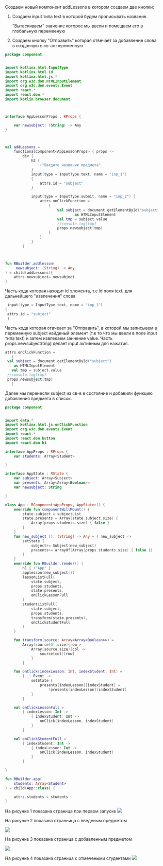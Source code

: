 Создаем новый компонент addLessons в котором создаем две кнопки:
 <ol>
 <li> Создаем  input типа text в которой будем прописывать название. 
 <p>"Вытаскиваем" значение которое мы ввели и помещаем его в глобальную перемееную </p> </li> 
<li> Создаем кнопку "Отправить" которая отвечает за добавление слова в созданную в св-ах переменную</li> 
</ol>

```kotlin
package component


import kotlinx.html.InputType
import kotlinx.html.id
import kotlinx.html.js.*
import org.w3c.dom.HTMLInputElement
import org.w3c.dom.events.Event
import react.*
import react.dom.*
import kotlin.browser.document



interface AppLessonProps : RProps {

    var newsubject: (String) -> Any
}



val addLessons =
    functionalComponent<AppLessonProps> { props ->
        div {
            h3 {
                +"Введите название предмета"
            }
            input(type = InputType.text, name = "inp_1")
            {
                attrs.id = "subject"
            }

            input(type = InputType.submit, name = "inp_2") {
                attrs.onClickFunction =
                    {
                        val subject = document.getElementById("subject")
                                as HTMLInputElement
                        val tmp = subject.value
                        //console.log(tmp)
                        props.newsubject(tmp)
                    }
                }
            }
        }



fun RBuilder.addlesson(
     newsubject: (String) -> Any
) = child(addLessons){
    attrs.newsubject= newsubject
}

```

 <p> Часть кода которая находит id элемента, т.е id поля text, для дальнейшего "извлечения" слова </p>

``` kotlin
 input(type = InputType.text, name = "inp_1")
{
 attrs.id = "subject"
 }
```

 <p> Часть кода которая отвчеает за "Отправить", в которой мы записывем в переменную subject найденый элемент (т.е то что мы ввели в поле input типа text) и затем извлекаем занчение value. Часть props.newsubject(tmp) делает input активным для нажатия. </p>

```kotlin
attrs.onClickFunction =
   {
 val subject = document.getElementById("subject")
    as HTMLInputElement
   val tmp = subject.value
 //console.log(tmp)
 props.newsubject(tmp)
   }

```

<p> Далее мы перенесли subject из св-в в состояние и добавили функцию добавления предмета в список.  </p>


``` kotlin
package component


import data.*
import kotlinx.html.js.onClickFunction
import org.w3c.dom.events.Event
import react.*
import react.dom.button
import react.dom.h1

interface AppProps : RProps {
    var students: Array<Student>

}

interface AppState : RState {
    var subject: Array<Subject>
    var presents: Array<Array<Boolean>>
    var newsubject: String

}

class App : RComponent<AppProps, AppState>() {
    override fun componentWillMount() {
        state.subject = subjectList
        state.presents = Array(state.subject.size) {
            Array(props.students.size) { false }
        }
    }
    fun new_subject (): (String) -> Any = { new_subject ->
        setState {
            subject+= Subject(new_subject)
            presents+= arrayOf(Array(props.students.size) { false })
        }
    }
    override fun RBuilder.render() {
        h1 { +"App" }
        applesson(new_subject())
        lessonListFull(
            state.subject,
            props.students,
            state.presents,
            onClickLessonFull
        )
        studentListFull(
            state.subject,
            props.students,
            transform(state.presents),
            onClickStudentFull
        )
    }

    fun transform(source: Array<Array<Boolean>>) =
        Array(source[0].size){row->
            Array(source.size){col ->
                source[col][row]
            }
        }

    fun onClick(indexLesson: Int, indexStudent: Int) =
        { _: Event ->
            setState {
                presents[indexLesson][indexStudent] =
                    !presents[indexLesson][indexStudent]
            }
        }

    val onClickLessonFull =
        { indexLesson: Int ->
            { indexStudent: Int ->
                onClick(indexLesson, indexStudent)
            }
        }

    val onClickStudentFull =
        { indexStudent: Int ->
            { indexLesson: Int ->
                onClick(indexLesson, indexStudent)
            }
        }

}

fun RBuilder.app(
    students: Array<Student>
) = child(App::class) {

    attrs.students = students
}
```


 <p> На рисунке 1 показана страница при первом запуске

<img src = 1.jpg>

На рисунке 2 показана странница с введеным предметом

<img src = 2.jpg>

На рисунке 3 показана страница с добавленным предметом

<img src = 3_1.jpg>

На рисунке 4 показана страница с отмечеными студентами
<img src = 3_2.jpg>
 </p>

